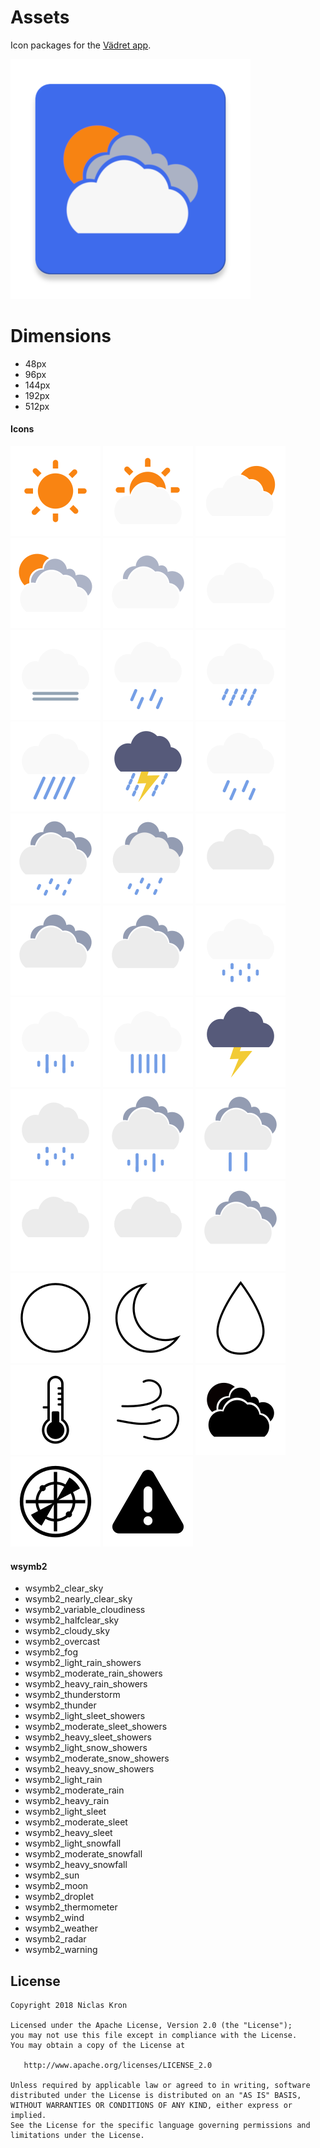 # Assets
Icon packages for the [Vädret app](https://github.com/vadret/android).

![Vädret](https://raw.githubusercontent.com/vadret/assets/master/dist/ic_launcher-web.png)

# Dimensions

* 48px
* 96px
* 144px
* 192px
* 512px

#### Icons

![wsymb2_clear_sky.png](https://raw.githubusercontent.com/vadret/assets/master/dist/drawable-xhdpi/wsymb2_clear_sky.png)
![wsymb2_nearly_clear_sky.png](https://raw.githubusercontent.com/vadret/assets/master/dist/drawable-xhdpi/wsymb2_nearly_clear_sky.png)
![wsymb2_variable_cloudiness.png](https://raw.githubusercontent.com/vadret/assets/master/dist/drawable-xhdpi/wsymb2_variable_cloudiness.png)
![wsymb2_halfclear_sky.png](https://raw.githubusercontent.com/vadret/assets/master/dist/drawable-xhdpi/wsymb2_halfclear_sky.png)
![wsymb2_cloudy_sky.png](https://raw.githubusercontent.com/vadret/assets/master/dist/drawable-xhdpi/wsymb2_cloudy_sky.png)
![wsymb2_overcast.png](https://raw.githubusercontent.com/vadret/assets/master/dist/drawable-xhdpi/wsymb2_overcast.png)
![wsymb2_fog.png](https://raw.githubusercontent.com/vadret/assets/master/dist/drawable-xhdpi/wsymb2_fog.png)
![wsymb2_light_rain_showers.png](https://raw.githubusercontent.com/vadret/assets/master/dist/drawable-xhdpi/wsymb2_light_rain_showers.png)
![wsymb2_moderate_rain_showers.png](https://raw.githubusercontent.com/vadret/assets/master/dist/drawable-xhdpi/wsymb2_moderate_rain_showers.png)
![wsymb2_heavy_rain_showers.png](https://raw.githubusercontent.com/vadret/assets/master/dist/drawable-xhdpi/wsymb2_heavy_rain_showers.png)
![wsymb2_thunderstorm.png](https://raw.githubusercontent.com/vadret/assets/master/dist/drawable-xhdpi/wsymb2_thunderstorm.png)
![wsymb2_light_sleet_showers.png](https://raw.githubusercontent.com/vadret/assets/master/dist/drawable-xhdpi/wsymb2_light_sleet_showers.png)
![wsymb2_moderate_sleet_showers.png](https://raw.githubusercontent.com/vadret/assets/master/dist/drawable-xhdpi/wsymb2_moderate_sleet_showers.png)
![wsymb2_heavy_sleet_showers.png](https://raw.githubusercontent.com/vadret/assets/master/dist/drawable-xhdpi/wsymb2_heavy_sleet_showers.png)
![wsymb2_light_snow_showers.png](https://raw.githubusercontent.com/vadret/assets/master/dist/drawable-xhdpi/wsymb2_light_snow_showers.png)
![wsymb2_moderate_snow_showers.png](https://raw.githubusercontent.com/vadret/assets/master/dist/drawable-xhdpi/wsymb2_moderate_snow_showers.png)
![wsymb2_heavy_snow_showers.png](https://raw.githubusercontent.com/vadret/assets/master/dist/drawable-xhdpi/wsymb2_heavy_snow_showers.png)
![wsymb2_light_rain.png](https://raw.githubusercontent.com/vadret/assets/master/dist/drawable-xhdpi/wsymb2_light_rain.png)
![wsymb2_moderate_rain.png](https://raw.githubusercontent.com/vadret/assets/master/dist/drawable-xhdpi/wsymb2_moderate_rain.png)
![wsymb2_heavy_rain.png](https://raw.githubusercontent.com/vadret/assets/master/dist/drawable-xhdpi/wsymb2_heavy_rain.png)
![wsymb2_thunder.png](https://raw.githubusercontent.com/vadret/assets/master/dist/drawable-xhdpi/wsymb2_thunder.png)
![wsymb2_light_sleet.png](https://raw.githubusercontent.com/vadret/assets/master/dist/drawable-xhdpi/wsymb2_light_sleet.png)
![wsymb2_moderate_sleet.png](https://raw.githubusercontent.com/vadret/assets/master/dist/drawable-xhdpi/wsymb2_moderate_sleet.png)
![wsymb2_heavy_sleet.png](https://raw.githubusercontent.com/vadret/assets/master/dist/drawable-xhdpi/wsymb2_heavy_sleet.png)
![wsymb2_light_snowfall.png](https://raw.githubusercontent.com/vadret/assets/master/dist/drawable-xhdpi/wsymb2_light_snowfall.png)
![wsymb2_moderate_snowfall.png](https://raw.githubusercontent.com/vadret/assets/master/dist/drawable-xhdpi/wsymb2_moderate_snowfall.png)
![wsymb2_heavy_snowfall.png](https://raw.githubusercontent.com/vadret/assets/master/dist/drawable-xhdpi/wsymb2_heavy_snowfall.png)
![wsymb2_sun.png](https://raw.githubusercontent.com/vadret/assets/master/dist/drawable-xhdpi/wsymb2_sun.png)
![wsymb2_moon.png](https://raw.githubusercontent.com/vadret/assets/master/dist/drawable-xhdpi/wsymb2_moon.png)
![wsymb2_droplet.png](https://raw.githubusercontent.com/vadret/assets/master/dist/drawable-xhdpi/wsymb2_droplet.png)
![wsymb2_thermometer.png](https://raw.githubusercontent.com/vadret/assets/master/dist/drawable-xhdpi/wsymb2_thermometer.png)
![wsymb2_wind.png](https://raw.githubusercontent.com/vadret/assets/master/dist/drawable-xhdpi/wsymb2_wind.png)
![wsymb2_weather.png](https://raw.githubusercontent.com/vadret/assets/master/dist/drawable-xhdpi/wsymb2_weather.png)
![wsymb2_radar.png](https://raw.githubusercontent.com/vadret/assets/master/dist/drawable-xhdpi/wsymb2_radar.png)
![wsymb2_warning.png](https://raw.githubusercontent.com/vadret/assets/master/dist/drawable-xhdpi/wsymb2_warning.png)

#### wsymb2

- wsymb2_clear_sky
- wsymb2_nearly_clear_sky
- wsymb2_variable_cloudiness
- wsymb2_halfclear_sky
- wsymb2_cloudy_sky
- wsymb2_overcast
- wsymb2_fog
- wsymb2_light_rain_showers
- wsymb2_moderate_rain_showers
- wsymb2_heavy_rain_showers
- wsymb2_thunderstorm
- wsymb2_thunder
- wsymb2_light_sleet_showers
- wsymb2_moderate_sleet_showers
- wsymb2_heavy_sleet_showers
- wsymb2_light_snow_showers
- wsymb2_moderate_snow_showers
- wsymb2_heavy_snow_showers
- wsymb2_light_rain
- wsymb2_moderate_rain
- wsymb2_heavy_rain
- wsymb2_light_sleet
- wsymb2_moderate_sleet
- wsymb2_heavy_sleet
- wsymb2_light_snowfall
- wsymb2_moderate_snowfall
- wsymb2_heavy_snowfall
- wsymb2_sun
- wsymb2_moon
- wsymb2_droplet
- wsymb2_thermometer
- wsymb2_wind
- wsymb2_weather
- wsymb2_radar
- wsymb2_warning

## License

	Copyright 2018 Niclas Kron

	Licensed under the Apache License, Version 2.0 (the "License");
	you may not use this file except in compliance with the License.
	You may obtain a copy of the License at

	   http://www.apache.org/licenses/LICENSE_2.0

	Unless required by applicable law or agreed to in writing, software
	distributed under the License is distributed on an "AS IS" BASIS,
	WITHOUT WARRANTIES OR CONDITIONS OF ANY KIND, either express or implied.
	See the License for the specific language governing permissions and
	limitations under the License.
